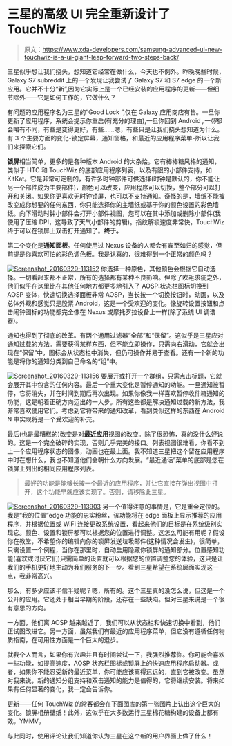 # 三星的高级 UI 完全重新设计了 TouchWiz

> 原文：<https://www.xda-developers.com/samsung-advanced-ui-new-touchwiz-is-a-ui-giant-leap-forward-two-steps-back/>

三星似乎想让我们挠头，想知道它经常在做什么，今天也不例外。昨晚晚些时候，Galaxy S7 subreddit 上的一个发现让我尝试了 Galaxy S7 和 S7 edge 的一个新应用。它并不十分“新”,因为它实际上是一个已经安装的应用程序的更新——但细节除外——它是如何工作的，它做什么？

有问题的应用程序名为三星的“Good Lock ”,仅在 Galaxy 应用商店有售。一旦你更新了应用程序，系统会提示你重启(有充分的理由),一旦你回到 Android *,一切*都会略有不同，有些是变得更好，有些……嗯，有些只是让我们挠头想知道为什么。有 3 个主要方面的变化-锁定屏幕，通知窗格，和最近的应用程序菜单-所以让我们来探索它们。



**锁屏**相当简单，更多的是各种版本 Android 的大杂烩。它有棒棒糖风格的通知，类似于 HTC 和 TouchWiz 的底部应用程序列表，以及有限的小部件支持，如 KitKat。它是非常可定制的，有许多时钟部件可供选择(时钟是默认的，你不能让另一个部件成为主要部件)，颜色可以改变，应用程序可以切换，整个部分可以打开和关闭。如果你更喜欢无时钟锁屏，也可以不支持通知。奇怪的是，墙纸不能被改变成你想要的任何东西，你只能选择你的主墙纸或基于你的颜色设置的彩色墙纸。向下滑动时钟小部件会打开小部件视图，您可以在其中添加或删除小部件(我使用了压缩 DPI，这导致了天气小部件的剪辑)。指纹解锁速度非常快，TouchWiz 终于可以在锁屏上双击打开通知了。**终于。**

第二个变化是**通知面板**。任何使用过 Nexus 设备的人都会有宾至如归的感觉，但前提是你喜欢可怕的彩色调色板。我是认真的，很难得到一个正常的颜色吗？

[![Screenshot_20160329-113152](img/5dffd251ffbef9f379ce3dea33bde6b0.png)](http://www.xda-developers.com/wp-content/uploads/2014/04/Screenshot_20160329-113152.png) 你选择一种原色，其他颜色会根据它自动选择。一切看起来都不正常，所有的选择都有某种不良影响。但除了吹毛求疵之外，他们似乎在这里比在其他任何地方都更多地引入了 AOSP:状态栏图标切换到 AOSP 变体，快速切换选择面板非常 AOSP，当长按一个切换按钮时，动画，以及总体外观和感觉只是股票 Android，这是一个受欢迎的变化。像旋转设置按钮和点击闹钟图标的功能都完全像在 Nexus 或摩托罗拉设备上一样(除了系统 UI 调谐器)。

通知也得到了彻底的改革。有两个通用过滤器“全部”和“保留”。这似乎是三星应对通知过载的方法。需要获得某样东西，但不能立即操作，只需向右滑动，它就会出现在“保留”中，图标会从状态栏中消失，但仍可操作并易于查看。还有一个新的功能是将你的通知分类到自己命名的“组”中。

[![Screenshot_20160329-113156](img/f69d041a2847f784650011db6265bb50.png)](http://www.xda-developers.com/wp-content/uploads/2014/04/Screenshot_20160329-113156.png) 要展开或打开一个群组，只需点击标题，它就会展开其中包含的任何内容。最后一个重大变化是暂停通知的功能。一旦通知被暂停，它将消失，并在时间到期后再次出现。如果你像我一样喜欢暂停收件箱通知的功能，这是朝着正确方向迈出的一大步。所有这些都是解决通知过载的新方法，我非常喜欢使用它们。考虑到它将带来的通知改革，看到类似这样的东西在 Android N 中实现将是一个受欢迎的补充。

最后(也是最糟糕的)改变是对**最近应用**视图的改变。除了很恐怖，真的没什么好说的。这是一个完全破碎的实现，否则几乎完美的接口。列表视图很难看，你看不到上一个应用程序状态的图像，动画也在最上面。我不知道三星把这个留在应用程序中时在想什么，我也不知道他们会朝什么方向发展。“最近通话”菜单的底部是您在锁屏上列出的相同应用程序列表。

> 最好的功能是能够长按一个最近的应用程序，并让它直接在弹出视图中打开，这个功能早就应该实现了。否则，请移除此三星。

[![Screenshot_20160329-113903](img/7412093a5d5b25d193b5f9631fa2de24.png)](http://www.xda-developers.com/wp-content/uploads/2014/04/Screenshot_20160329-113903.png) 另一个值得注意的事情是，它是重金定位的。我是“我的位置”edge 功能的忠实粉丝，该功能将在 edge 面板上显示推荐的应用程序，并根据位置或 WiFi 连接更改系统设置，看起来他们的目标是在系统级别实现它。颜色、设置和锁屏都可以根据您的位置进行调整。这怎么可能有用呢？假设你在教堂，不希望你的编辑向你的锁屏发送垃圾邮件(这种情况会发生)，很简单，只需设置一个例程，当你在那里时，自动启用隐藏你锁屏的通知部分。位置感知功能(喜欢或讨厌它们)只需简单的设置就可以根据您的位置调整您的体验，这只是让我们的手机更好地主动为我们服务的下一步。看到三星希望在系统层面实现这一点，我非常高兴。

那么，有多少应该半信半疑呢？嗯，所有的。这个三星真的没怎么说，但这是一个公开的应用。它还处于相当早期的阶段，还存在一些缺陷。但对三星来说是一个很有意思的方向。

一方面，他们离 AOSP 越来越近了，我们可以从状态栏和快速切换中看到，他们正试图改进它。另一方面，虽然我们有最近的应用程序菜单，但它没有遵循任何物质指南，在可用性方面是一个巨大的退步。

就我个人而言，如果你有兴趣并且有时间尝试一下，我强烈推荐你。你可能会喜欢一些功能，如提高速度，AOSP 状态栏图标或锁屏上的快速应用程序启动器。或者，如果你不能忍受新的最近菜单，你可能应该离得远远的，直到它被改变。虽然对我来说，新的通知分组支持和双击通知的能力是值得的，它将继续安装。将来如果有任何显著的变化，我一定会告诉你。

更新——任何 TouchWiz 的常客都会在下面图库的第一张图片上认出这个巨大的变化。锁屏相册壁纸！此外，这似乎在大多数运行三星棉花糖构建的设备上都有效。YMMV。

与此同时，使用评论让我们知道你认为三星在这个新的用户界面上做了什么！